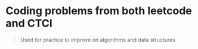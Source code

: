 # Coding problems from both leetcode and CTCI
  > Used for practice to improve on algorithms and data structures
